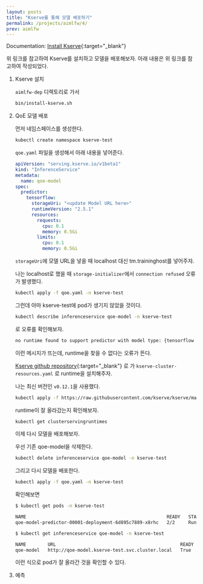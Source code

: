 ```yaml
---
layout: posts
title: "Kserve를 통해 모델 배포하기"
permalink: /projects/aimlfw/4/
prev: aimlfw
---
```


Documentation: [Install Kserve](https://docs.o-ran-sc.org/projects/o-ran-sc-aiml-fw-aimlfw-dep/en/latest/installation-guide.html#install-only-kserve-for-deploying-models){:target="_blank"}

위 링크를 참고하여 Kserve를 설치하고 모델을 배포해보자. 아래 내용은 위 링크를 참고하여 작성되었다.

1. Kserve 설치

    `aimlfw-dep` 디렉토리로 가서

    ```bash
    bin/install-kserve.sh
    ```

2. QoE 모델 배포

    먼저 네임스페이스를 생성한다.

    ```bash
    kubectl create namespace kserve-test
    ```

    `qoe.yaml` 파일을 생성해서 아래 내용을 넣어준다.

    ```yaml
    apiVersion: "serving.kserve.io/v1beta1"
    kind: "InferenceService"
    metadata:
      name: qoe-model
    spec:
      predictor:
        tensorflow:
          storageUri: "<update Model URL here>"
          runtimeVersion: "2.5.1"
          resources:
            requests:
              cpu: 0.1
              memory: 0.5Gi
            limits:
              cpu: 0.1
              memory: 0.5Gi
    ```

    `storageUri`에 모델 URL을 넣을 때 localhost 대신 tm.traininghost를 넣어주자.

    나는 localhost로 했을 때 `storage-initializer`에서 `connection refused` 오류가 발생했다.

    ```bash
    kubectl apply -f qoe.yaml -n kserve-test
    ```

    그런데 아마 kserve-test에 pod가 생기지 않았을 것이다.

    ```bash
    kubectl describe inferenceservice qoe-model -n kserve-test
    ```

    로 오류를 확인해보자.

    ```bash
    no runtime found to support predictor with model type: {tensorflow <nil>}
    ```

    이런 메시지가 뜨는데, runtime을 찾을 수 없다는 오류가 뜬다.

    [Kserve github repository](https://github.com/kserve/kserve/blob/master/install/v0.12.1/kserve-cluster-resources.yaml){:target="_blank"} 로 가 `kserve-cluster-resources.yaml` 로 runtime을 설치해주자.

    나는 최신 버전인 `v0.12.1`을 사용했다.

    ```bash
    kubectl apply -f https://raw.githubusercontent.com/kserve/kserve/master/install/v0.12.1/kserve-cluster-resources.yaml
    ```

    runtime이 잘 올라갔는지 확인해보자.

    ```bash
    kubectl get clusterservingruntimes
    ```

    이제 다시 모델을 배포해보자.

    우선 기존 qoe-model을 삭제한다.

    ```bash
    kubectl delete inferenceservice qoe-model -n kserve-test
    ```

    그리고 다시 모델을 배포한다.

    ```bash
    kubectl apply -f qoe.yaml -n kserve-test
    ```

    확인해보면

    ```bash
    $ kubectl get pods -n kserve-test

    NAME                                                    READY   STATUS    RESTARTS   AGE
    qoe-model-predictor-00001-deployment-6d895c7889-x8rhc   2/2     Running   0          45m
    ```

    ```bash
    $ kubectl get inferenceservice qoe-model -n kserve-test

    NAME        URL                                              READY   PREV   LATEST   PREVROLLEDOUTREVISION   LATESTREADYREVISION         AGE
    qoe-model   http://qoe-model.kserve-test.svc.cluster.local   True           100                              qoe-model-predictor-00001   47m
    ```

    이런 식으로 pod가 잘 올라간 것을 확인할 수 있다.

3. 예측